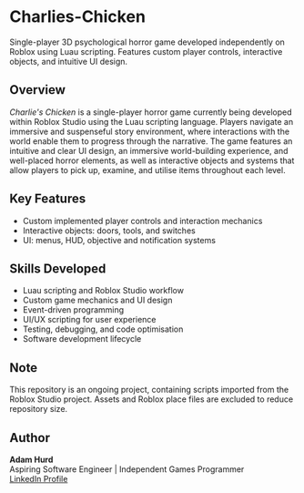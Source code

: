 # Charlies-Chicken
Single-player 3D psychological horror game developed independently on Roblox using Luau scripting. Features custom player controls, interactive objects, and intuitive UI design.

## Overview
*Charlie's Chicken* is a single-player horror game currently being developed within Roblox Studio using the Luau scripting language. Players navigate an immersive and suspenseful story environment, where interactions with the world enable them to progress through the narrative. The game features an intuitive and clear UI design, an immersive world-building experience, and well-placed horror elements, as well as interactive objects and systems that allow players to pick up, examine, and utilise items throughout each level. 

## Key Features
- Custom implemented player controls and interaction mechanics
- Interactive objects: doors, tools, and switches
- UI: menus, HUD, objective and notification systems

## Skills Developed
- Luau scripting and Roblox Studio workflow
- Custom game mechanics and UI design
- Event-driven programming
- UI/UX scripting for user experience
- Testing, debugging, and code optimisation
- Software development lifecycle

## Note
This repository is an ongoing project, containing scripts imported from the Roblox Studio project. Assets and Roblox place files are excluded to reduce repository size. 

## Author
**Adam Hurd**  
Aspiring Software Engineer | Independent Games Programmer  
[LinkedIn Profile](https://www.linkedin.com/in/adam-hurd-b63753319)
